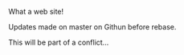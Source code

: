 What a web site!

Updates made on master on Githun before rebase.

This will be part of a conflict...
